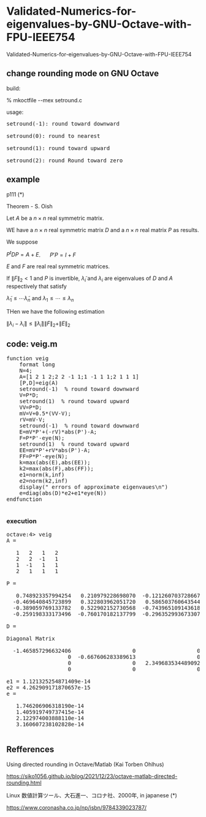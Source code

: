 # Validated-Numerics-for-eigenvalues-by-GNU-Octave-with-FPU-IEEE754
Validated-Numerics-for-eigenvalues-by-GNU-Octave-with-FPU-IEEE754


## change rounding mode on GNU Octave

build:

% mkoctfile --mex setround.c

usage:
<pre>
setround(-1): round toward downward

setround(0): round to nearest

setround(1): round toward upward

setround(2): round Round toward zero
</pre>

## example

p111 (*)

  Theorem - S. Oish
  
  Let $A$ be a $n\times n$ real symmetric matrix.
  
  WE have a $n\times n$ real symmetric matrix $D$ and a $n\times n$ real matrix $P$ as results.

  We suppose

  $P^t D P = A + E$. $\quad$ $P' P = I + F$

  $E$ and $F$ are real real symmetric matrices.

  If $\| F \|_2 \lt 1$ and $P$ is invertible, $\tilde{\lambda}_i$ and $\lambda_i$ are eigenvalues of $D$ and $A$ respectively that satisfy

  $\tilde{\lambda}_1 \le \cdots \tilde{\lambda}_n$ and $\lambda_1 \le \cdots \le \lambda_n$

  THen we have the following estimation

  $\|\lambda_i - \tilde{\lambda}_i\| \le \|\tilde{\lambda}_i\|\|F\|_2+\|E\|_2$

  ## code: veig.m

  <pre>
function veig
	format long
	N=4;
	A=[1 2 1 2;2 2 -1 1;1 -1 1 1;2 1 1 1]
	[P,D]=eig(A)
	setround(-1)  % round toward downward
	V=P*D;
	setround(1)  % round toward upward
	VV=P*D;
	mV=V+0.5*(VV-V);
	rV=mV-V;
	setround(-1)  % round toward downward
	E=mV*P'+(-rV)*abs(P')-A;
	F=P*P'-eye(N);
	setround(1)  % round toward upward
	EE=mV*P'+rV*abs(P')-A;
	FF=P*P'-eye(N);
	k=max(abs(E),abs(EE));
	k2=max(abs(F),abs(FF));
	e1=norm(k,inf)
	e2=norm(k2,inf)
	display(" errors of approximate eigenvaues\n")
	e=diag(abs(D)*e2+e1*eye(N))
endfunction
  </pre>
### execution
  <pre>
octave:4> veig
A =

   1   2   1   2
   2   2  -1   1
   1  -1   1   1
   2   1   1   1

P =

   0.748923357994254   0.210979228698070  -0.121260703728667   0.616358183720965
  -0.469640845723899   0.322803962051720   0.586503760643544   0.575541846317392
  -0.389059769133782   0.522902152730568  -0.743965109143618   0.147383008139437
  -0.259198333173496  -0.760170182137799  -0.296352993673307   0.516848547845046

D =

Diagonal Matrix

  -1.465857296632406                   0                   0                   0
                   0  -0.667606283389613                   0                   0
                   0                   0   2.349683534489092                   0
                   0                   0                   0   4.783780045532938

e1 = 1.121325254871409e-14
e2 = 4.262909171870657e-15
e =

   1.746206906318190e-14
   1.405919749737415e-14
   2.122974003888110e-14
   3.160607238102828e-14
  </pre>

## Refferences

Using directed rounding in Octave/Matlab (Kai Torben Ohlhus) 

https://siko1056.github.io/blog/2021/12/23/octave-matlab-directed-rounding.html

Linux 数値計算ツール、大石進一、コロナ社、2000年, in japanese   (*)

https://www.coronasha.co.jp/np/isbn/9784339023787/

